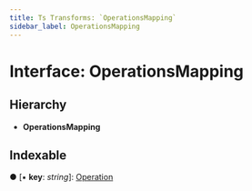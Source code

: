 ```yaml
---
title: Ts Transforms: `OperationsMapping`
sidebar_label: OperationsMapping
---
```


# Interface: OperationsMapping

## Hierarchy

* **OperationsMapping**

## Indexable

● \[▪ **key**: *string*\]: [Operation](operation.md)
